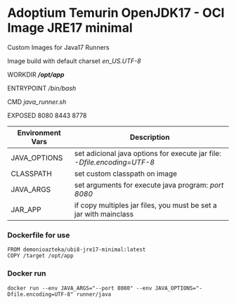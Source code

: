 # Adoptium Temurin OpenJDK17 - OCI Image JRE17 minimal
Custom Images for Java17 Runners

Image build with default charset _en_US.UTF-8_

WORKDIR ***/opt/app***

ENTRYPOINT _/bin/bash_

CMD _java_runner.sh_

EXPOSED 8080 8443 8778

|Environment Vars|Description|
|---|---|
|JAVA_OPTIONS| set adicional java options for execute jar file: _-Dfile.encoding=UTF-8_|
|CLASSPATH| set custom classpath on image|
|JAVA_ARGS| set arguments for execute java program: _port 8080_|
|JAR_APP| if copy multiples jar files, you must be set a jar with mainclass|

### Dockerfile for use
```
FROM demonioazteka/ubi8-jre17-minimal:latest
COPY /target /opt/app
```

### Docker run
```
docker run --env JAVA_ARGS="--port 8080" --env JAVA_OPTIONS="-Dfile.encoding=UTF-8" runner/java 
```
